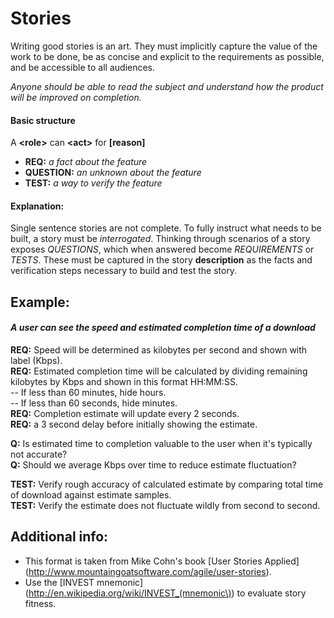 Stories
====
Writing good stories is an art. They must implicitly capture the value of the work to be done, be as concise and explicit to the requirements as possible, and be accessible to all audiences. 

_Anyone should be able to read the subject and understand how the product will be improved on completion._ 

#### Basic structure

A **\<role\>** can **\<act\>** for **[reason]**

* **REQ:** _a fact about the feature_
* **QUESTION:** _an unknown about the feature_
* **TEST:** _a way to verify the feature_

#### Explanation:
Single sentence stories are not complete. To fully instruct what needs to be built, a story must be _interrogated_. Thinking through scenarios of a story exposes _QUESTIONS_, which when answered become _REQUIREMENTS_ or _TESTS_. These must be captured in the story **description** as the facts and verification steps necessary to build and test the story. 

Example:
----
#### _A user can see the speed and estimated completion time of a download_

**REQ:** Speed will be determined as kilobytes per second and shown with label (Kbps).  
**REQ:** Estimated completion time will be calculated by dividing remaining kilobytes by Kbps and shown in this format HH:MM:SS.  
-- If less than 60 minutes, hide hours.  
-- If less than 60 seconds, hide minutes.  
**REQ:** Completion estimate will update every 2 seconds.  
**REQ:** a 3 second delay before initially showing the estimate.

**Q:** Is estimated time to completion valuable to the user when it's typically not accurate?  
**Q:** Should we average Kbps over time to reduce estimate fluctuation?  

**TEST:** Verify rough accuracy of calculated estimate by comparing total time of download against estimate samples.  
**TEST:** Verify the estimate does not fluctuate wildly from second to second.  


Additional info:
----
* This format is taken from Mike Cohn's book [User Stories Applied]
(http://www.mountaingoatsoftware.com/agile/user-stories).
* Use the [INVEST mnemonic](http://en.wikipedia.org/wiki/INVEST_(mnemonic\)) to evaluate story fitness.
